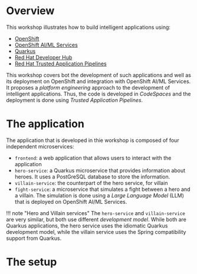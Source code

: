 # Overview

This workshop illustrates how to build intelligent applications using:

- [OpenShift](https://www.openshift.com/)
- [OpenShift AI/ML Services](https://www.openshift.com/ai-ml)
- [Quarkus](https://quarkus.io/)
- [Red Hat Developer Hub](https://developers.redhat.com/rhdh/overview)
- [Red Hat Trusted Application Pipelines](https://www.redhat.com/en/products/trusted-application-pipelines)

This workshop covers bot the development of such applications and well as its deployment on OpenShift and integration with OpenShift AI/ML Services.
It proposes a _platform engineering_ approach to the development of intelligent applications.
Thus, the code is developed in _CodeSpaces_ and the deployment is done using _Trusted Application Pipelines_.

# The application

The application that is developed in thie workshop is composed of four independent microservices:

- `frontend`: a web application that allows users to interact with the application
- `hero-service`: a Quarkus microservice that provides information about heroes. It uses a PostGreSQL database to store the information.
- `villain-service`: the counterpart of the hero service, for villain
- `fight-service`: a microservice that simulates a fight between a hero and a villain. The simulation is done using a _Large Language Model_ (LLM) that is deployed on OpenShift AI/ML Services.

!!! note "Hero and Villain services"
    The `hero-service` and `villain-service` are very similar, but both use different _development model_. While both are Quarkus applications, the hero service uses the idiomatic Quarkus development model, while the villain service uses the Spring compatibility support from Quarkus.

# The setup

[//]: # (Add devspaces)



